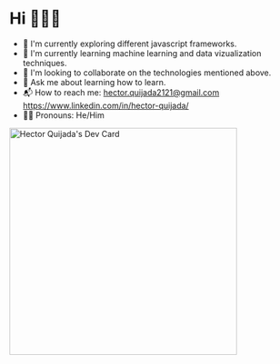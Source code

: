 # Hi 🙋🏻‍♂️

- 🎯 I'm currently exploring different javascript frameworks.
- 🛫 I'm currently learning machine learning and data vizualization techniques.
- 🤝 I'm looking to collaborate on the technologies mentioned above.
- 💭 Ask me about learning how to learn.
- 📬 How to reach me: hector.quijada2121@gmail.com https://www.linkedin.com/in/hector-quijada/
- 🕴🏼 Pronouns: He/Him

<a ><img src="https://api.daily.dev/devcards/34ece0200fc14033a5d22762f7670160.png?r=wpm" width="400" alt="Hector Quijada's Dev Card"/></a>
